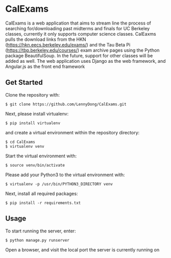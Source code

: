 # CalExams
CalExams is a web application that aims to stream line the process of searching for/downloading past midterms and finals for UC Berkeley classes, currently it only supports computer science classes. CalEaxms pulls the download links from the HKN (https://hkn.eecs.berkeley.edu/exams/) and the Tau Beta Pi (https://tbp.berkeley.edu/courses/) exam archive pages using the Python package BeautifulSoup. In the future, support for other classes will be added as well. The web application uses Django as the web framework, and Angular.js as the front end framework

## Get Started
Clone the repository with:
```
$ git clone https://github.com/LennyDong/CalExams.git
```

Next, please install virtualenv:
```
$ pip install virtualenv
```
and create a virtual environment within the repository directory:
```
$ cd CalExams
$ virtualenv venv
```

Start the virtual environment with:
```
$ source venv/bin/activate
```

Please add your Python3 to the virtual environment with:
```
$ virtualenv -p /usr/bin/PYTHON3_DIRECTORY venv
```

Next, install all required packages:
```
$ pip install -r requirements.txt
```

## Usage
To start running the server, enter:
```
$ python manage.py runserver
```

Open a browser, and visit the local port the server is currently running on
